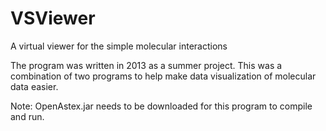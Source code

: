 # VSViewer
A virtual viewer for the simple molecular interactions

The program was written in 2013 as a summer project.
This was a combination of two programs to help make data visualization of molecular data easier.

Note: OpenAstex.jar needs to be downloaded for this program to compile and run.
